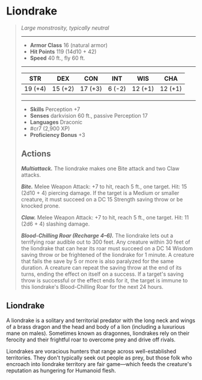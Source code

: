 # Liondrake
>*Large monstrosity, typically neutral*
>___
>- **Armor Class** 16 (natural armor)
>- **Hit Points** 119 (14d10 + 42)
>- **Speed** 40 ft., fly 60 ft.
>___
>|STR|DEX|CON|INT|WIS|CHA|
>|:---:|:---:|:---:|:---:|:---:|:---:|
>|19 (+4)|15 (+2)|17 (+3)|6 (-2)|12 (+1)|12 (+1)|
>___
>- **Skills** Perception +7
>- **Senses** darkvision 60 ft., passive Perception 17
>- **Languages** Draconic
>- #cr7 (2,900 XP)
>- **Proficiency Bonus** +3
>## Actions
>***Multiattack.*** The liondrake makes one Bite attack and two Claw attacks.  
>
>***Bite.*** Melee Weapon Attack: +7 to hit, reach 5 ft., one target. Hit: 15 (2d10 + 4) piercing damage. If the target is a Medium or smaller creature, it must succeed on a DC 15 Strength saving throw or be knocked prone.  
>
>***Claw.*** Melee Weapon Attack: +7 to hit, reach 5 ft., one target. Hit: 11 (2d6 + 4) slashing damage.  
>
>***Blood-Chilling Roar (Recharge 4–6).*** The liondrake lets out a terrifying roar audible out to 300 feet. Any creature within 30 feet of the liondrake that can hear its roar must succeed on a DC 14 Wisdom saving throw or be frightened of the liondrake for 1 minute. A creature that fails the save by 5 or more is also paralyzed for the same duration. A creature can repeat the saving throw at the end of its turns, ending the effect on itself on a success. If a target's saving throw is successful or the effect ends for it, the target is immune to this liondrake's Blood-Chilling Roar for the next 24 hours.

## Liondrake

A liondrake is a solitary and territorial predator with the long neck and wings of a brass dragon and the head and body of a lion (including a luxurious mane on males). Sometimes known as dragonnes, liondrakes rely on their ferocity and their frightful roar to overcome prey and drive off rivals.

Liondrakes are voracious hunters that range across well-established territories. They don't typically  seek out people as prey, but those folk who encroach into liondrake territory are fair game—which feeds the creature's reputation as hungering for Humanoid flesh.